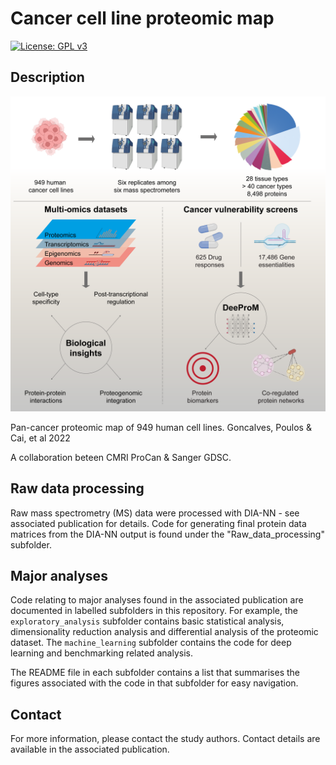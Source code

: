 # Cancer cell line proteomic map

[![License: GPL v3](https://img.shields.io/badge/License-GPLv3-blue.svg)](https://www.gnu.org/licenses/gpl-3.0)

Description
--

![Graphical_abstract](./graphical_abstract/Graphical_abstract.png)

Pan-cancer proteomic map of 949 human cell lines.
Goncalves, Poulos & Cai, et al 2022

A collaboration beteen CMRI ProCan &amp; Sanger GDSC.


Raw data processing
--
Raw mass spectrometry (MS) data were processed with DIA-NN - see associated publication for details. Code for generating final protein data matrices from the DIA-NN output is found under the "Raw_data_processing" subfolder. 


Major analyses
--
Code relating to major analyses found in the associated publication are documented in labelled subfolders in this repository. For example, the `exploratory_analysis` subfolder contains basic statistical analysis, dimensionality reduction analysis and differential analysis of the proteomic dataset. The `machine_learning` subfolder contains the code for deep learning and benchmarking related analysis.

The README file in each subfolder contains a list that summarises the figures associated with the code in that subfolder for easy navigation. 


Contact
--
For more information, please contact the study authors. Contact details are available in the associated publication. 